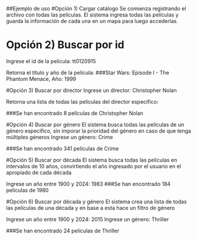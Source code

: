 ##Ejemplo de uso
#Opción 1) Cargar catálogo
Se comienza registrando el archivo con todas las películas. El sistema ingresa todas las películas y guarda la información de cada una en un mapa para luego accederlas.

# Opción 2) Buscar por id
Ingrese el id de la película: tt0120915

Retorna el título y año de la película: 
###Star Wars: Episode I - The Phantom Menace, Año: 1999

#Opción 3) Buscar por director
Ingrese un director: Christopher Nolan

Retorna una lista de todas las películas del director especifico:

###Se han encontrado 8 películas de Christopher Nolan

#Opción  4) Buscar por género
El sistema busca todas las películas de un género especifico, sin imporar la prioridad del género en caso de que tenga múltiples géneros
Ingrese un género: Crime

###Se han encontrado 341 películas de Crime

#Opción 5) Buscar por década
El sistema busca todas las películas en intervalos de 10 años, convirtiendo el año ingresado por el usuario en el apropiado de cada década

Ingrese un año entre 1900 y 2024: 1983
###Se han encontrado 184 películas de 1980

#Opción 6) Buscar por década y género
El sistema crea una lista de todas las películas de una década y en base a esta hace un filtro de género

Ingrese un año entre 1900 y 2024: 2015
Ingrese un género: Thriller

###Se han encontrado 24 películas de Thriller

